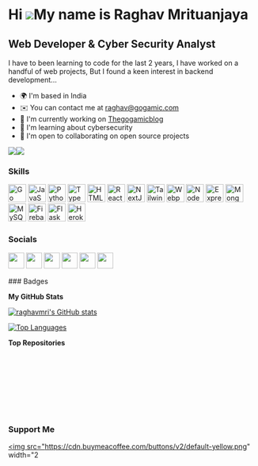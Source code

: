 Hi ![](https://user-images.githubusercontent.com/18350557/176309783-0785949b-9127-417c-8b55-ab5a4333674e.gif)My name is Raghav Mrituanjaya
==========================================================================================================================================

Web Developer & Cyber Security Analyst
--------------------------------------

I have to been learning to code for the last 2 years, I have worked on a handful of web projects, But I found a keen interest in backend development...

* 🌍  I'm based in India
* ✉️  You can contact me at [raghav@gogamic.com](mailto:raghav@gogamic.com)
* 🚀  I'm currently working on [Thegogamicblog](http://www.thegogamicblog.xyz/)
* 🧠  I'm learning about cybersecurity
* 🤝  I'm open to collaborating on open source projects

<a href="https://www.github.com/raghavmri" target="_blank" rel="noreferrer"><img
src="https://img.shields.io/github/followers/raghavmri?logo=github&style=for-the-badge&color=0891b2&labelColor=1c1917" /></a><a href="https://www.twitter.com/raghav_mri" target="_blank" rel="noreferrer"><img
src="https://img.shields.io/twitter/follow/raghav_mri?logo=twitter&style=for-the-badge&color=0891b2&labelColor=1c1917"
/></a>

### Skills

<p align="left">
<a href="https://go.dev/doc/" target="_blank" rel="noreferrer"><img src="https://raw.githubusercontent.com/danielcranney/profileme-dev/main/public/icons/skills/go-colored.svg" width="36" height="36" alt="Go" /></a>
<a href="https://developer.mozilla.org/en-US/docs/Web/JavaScript" target="_blank" rel="noreferrer"><img src="https://raw.githubusercontent.com/danielcranney/profileme-dev/main/public/icons/skills/javascript-colored.svg" width="36" height="36" alt="JavaScript" /></a>
<a href="https://www.python.org/" target="_blank" rel="noreferrer"><img src="https://raw.githubusercontent.com/danielcranney/profileme-dev/main/public/icons/skills/python-colored.svg" width="36" height="36" alt="Python" /></a>
<a href="https://www.typescriptlang.org/" target="_blank" rel="noreferrer"><img src="https://raw.githubusercontent.com/danielcranney/profileme-dev/main/public/icons/skills/typescript-colored.svg" width="36" height="36" alt="TypeScript" /></a>
<a href="https://developer.mozilla.org/en-US/docs/Glossary/HTML5" target="_blank" rel="noreferrer"><img src="https://raw.githubusercontent.com/danielcranney/profileme-dev/main/public/icons/skills/html5-colored.svg" width="36" height="36" alt="HTML5" /></a>
<a href="https://reactjs.org/" target="_blank" rel="noreferrer"><img src="https://raw.githubusercontent.com/danielcranney/profileme-dev/main/public/icons/skills/react-colored.svg" width="36" height="36" alt="React" /></a>
<a href="https://nextjs.org/docs" target="_blank" rel="noreferrer"><img src="https://raw.githubusercontent.com/danielcranney/profileme-dev/main/public/icons/skills/nextjs-colored-dark.svg" width="36" height="36" alt="NextJs" /></a>
<a href="https://tailwindcss.com/" target="_blank" rel="noreferrer"><img src="https://raw.githubusercontent.com/danielcranney/profileme-dev/main/public/icons/skills/tailwindcss-colored.svg" width="36" height="36" alt="TailwindCSS" /></a>
<a href="https://webpack.js.org/" target="_blank" rel="noreferrer"><img src="https://raw.githubusercontent.com/danielcranney/profileme-dev/main/public/icons/skills/webpack-colored.svg" width="36" height="36" alt="Webpack" /></a>
<a href="https://nodejs.org/en/" target="_blank" rel="noreferrer"><img src="https://raw.githubusercontent.com/danielcranney/profileme-dev/main/public/icons/skills/nodejs-colored.svg" width="36" height="36" alt="NodeJS" /></a>
<a href="https://expressjs.com/" target="_blank" rel="noreferrer"><img src="https://raw.githubusercontent.com/danielcranney/profileme-dev/main/public/icons/skills/express-colored-dark.svg" width="36" height="36" alt="Express" /></a>
<a href="https://www.mongodb.com/" target="_blank" rel="noreferrer"><img src="https://raw.githubusercontent.com/danielcranney/profileme-dev/main/public/icons/skills/mongodb-colored.svg" width="36" height="36" alt="MongoDB" /></a>
<a href="https://www.mysql.com/" target="_blank" rel="noreferrer"><img src="https://raw.githubusercontent.com/danielcranney/profileme-dev/main/public/icons/skills/mysql-colored.svg" width="36" height="36" alt="MySQL" /></a>
<a href="https://firebase.google.com/" target="_blank" rel="noreferrer"><img src="https://raw.githubusercontent.com/danielcranney/profileme-dev/main/public/icons/skills/firebase-colored.svg" width="36" height="36" alt="Firebase" /></a>
<a href="https://flask.palletsprojects.com/en/2.0.x/" target="_blank" rel="noreferrer"><img src="https://raw.githubusercontent.com/danielcranney/profileme-dev/main/public/icons/skills/flask-colored-dark.svg" width="36" height="36" alt="Flask" /></a>
<a href="https://www.heroku.com/" target="_blank" rel="noreferrer"><img src="https://raw.githubusercontent.com/danielcranney/profileme-dev/main/public/icons/skills/heroku-colored.svg" width="36" height="36" alt="Heroku" /></a>
</p>

### Socials

<p align="left"> <a href="https://www.dev.to/raghavmri" target="_blank" rel="noreferrer"><img src="https://raw.githubusercontent.com/danielcranney/profileme-dev/main/public/icons/socials/devdotto-dark.svg" width="32" height="32" /></a> <a href="https://www.github.com/raghavmri" target="_blank" rel="noreferrer"><img src="https://raw.githubusercontent.com/danielcranney/profileme-dev/main/public/icons/socials/github-dark.svg" width="32" height="32" /></a> <a href="http://www.instagram.com/raghavmri" target="_blank" rel="noreferrer"><img src="https://raw.githubusercontent.com/danielcranney/profileme-dev/main/public/icons/socials/instagram.svg" width="32" height="32" /></a> <a href="https://www.linkedin.com/in/raghav-mrituanjaya-93aa421a6" target="_blank" rel="noreferrer"><img src="https://raw.githubusercontent.com/danielcranney/profileme-dev/main/public/icons/socials/linkedin.svg" width="32" height="32" /></a> <a href="https://www.twitter.com/raghav_mri" target="_blank" rel="noreferrer"><img src="https://raw.githubusercontent.com/danielcranney/profileme-dev/main/public/icons/socials/twitter.svg" width="32" height="32" /></a> <a href="https://www.youtube.com/c/@raghavmri" target="_blank" rel="noreferrer"><img src="https://raw.githubusercontent.com/danielcranney/profileme-dev/main/public/icons/socials/youtube.svg" width="32" height="32" /></a></p>
### Badges

<b>My GitHub Stats</b>

<a href="http://www.github.com/raghavmri"><img src="https://github-readme-stats.vercel.app/api?username=raghavmri&show_icons=true&hide=&count_private=true&title_color=0891b2&text_color=ffffff&icon_color=0891b2&bg_color=1c1917&hide_border=true&show_icons=true" alt="raghavmri's GitHub stats" /></a>

<a href="https://github.com/raghavmri" align="left"><img src="https://github-readme-stats.vercel.app/api/top-langs/?username=raghavmri&langs_count=10&title_color=0891b2&text_color=ffffff&icon_color=0891b2&bg_color=1c1917&hide_border=true&locale=en&custom_title=Top%20%Languages" alt="Top Languages" /></a>

<b>Top Repositories</b>

<div width="100%" align="center"></div><br /><br /><br /><br /><br /><br /><br />

### Support Me

<a href="https://www.buymeacoffee.com/raghavmri"><img src="https://cdn.buymeacoffee.com/buttons/v2/default-yellow.png" width="2
